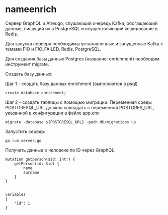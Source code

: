 # nameenrich

Сервер GraphQL и Atreugo, слушающий очередь Kafka, обогащающий
данные, пишущий их в PostgreSQL и осуществляющий кеширование
в Redis.

Для запуска сервера необходимы установленные и запущенные Kafka
с темами FIO и FIO_FAILED, Redis, PostgreSQL.

Для создания базы данных Postgres (название: enrichment) необходим
инструмент migrate.

Создать базу данных:

Шаг 1 - создать базу данных enrichment (выполняется в psql)

```
create database enrichment;
```

Шаг 2 - создать таблицы с помощью миграции. Переменная среды POSTGRESQL_URL
должна совпадать с переменной POSTGRES_URL, указанной в конфигурации в файле
app.env

```
migrate -database ${POSTGRESQL_URL} -path db/migrations up
```

Запустить сервер:

```
go run server.go
```

Получить данные о человеке по ID через GraphQL:

```
mutation getperson($id: Int!) {
    getPerson(id: $id) {
        name
        surname
    }
}


variables
{
    "id": 1
}
```